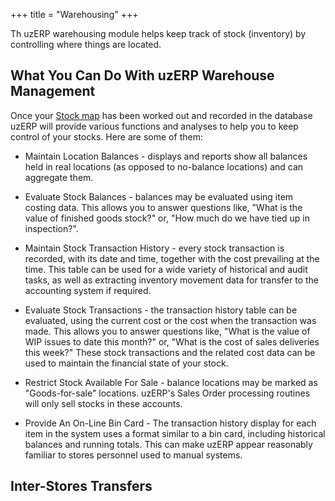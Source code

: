+++
title = "Warehousing"
+++

Th uzERP warehousing module helps keep track of stock (inventory) by controlling where things are located. 

## What You Can Do With uzERP Warehouse Management

Once your [Stock map](stock_map) has been worked out and recorded in the database uzERP will provide various functions and analyses to help you to keep control of your stocks. Here are some of them:


*  Maintain Location Balances - displays and reports show all balances held in real locations (as opposed to no-balance locations) and can aggregate them.

*  Evaluate Stock Balances - balances may be evaluated using item costing data. This allows you to answer questions like, "What is the value of finished goods stock?" or, "How much do we have tied up in inspection?".

*  Maintain Stock Transaction History - every stock transaction is recorded, with its date and time, together with the cost prevailing at the time. This table can be used for a wide variety of historical and audit tasks, as well as extracting inventory movement data for transfer to the accounting system if required.

*  Evaluate Stock Transactions - the transaction history table can be evaluated, using the current cost or the cost when the transaction was made. This allows you to answer questions like, "What is the value of WIP issues to date this month?" or, "What is the cost of sales deliveries this week?" These stock transactions and the related cost data can be used to maintain the financial state of your stock. 

*  Restrict Stock Available For Sale - balance locations may be marked as "Goods-for-sale" locations. uzERP's Sales Order processing routines will only sell stocks in these accounts. 

*  Provide An On-Line Bin Card - The transaction history display for each item in the system uses a format similar to a bin card, including historical balances and running totals. This can make uzERP appear reasonably familiar to stores personnel used to manual systems.

## Inter-Stores Transfers

